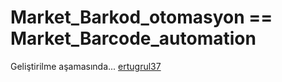 # Market_Barkod_otomasyon == Market_Barcode_automation

Geliştirilme aşamasında... [ertugrul37](https://github.com/ertugrul37)
